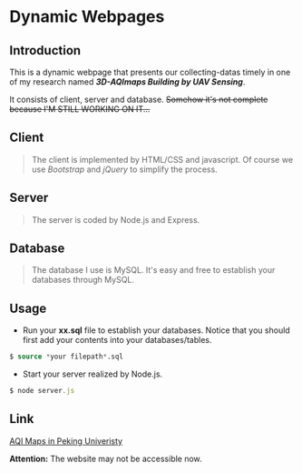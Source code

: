 # Dynamic Webpages

## Introduction
This is a dynamic webpage that presents our collecting-datas timely in one of my research named ___3D-AQImaps Building by UAV Sensing___.

It consists of client, server and database. ~~Somehow it's not complete because I'M STILL WORKING ON IT...~~

## Client
> The client is implemented by HTML/CSS and javascript. Of course we use _Bootstrap_ and _jQuery_ to simplify the process.

## Server
> The server is coded by Node.js and Express. 

## Database
> The database I use is MySQL. It's easy and free to establish your databases through MySQL. 

## Usage
* Run your __xx.sql__ file to establish your databases. Notice that you should first add your contents into your databases/tables.
```SQL
$ source *your filepath*.sql
```
* Start your server realized by Node.js.
```javascript
$ node server.js
```

## Link
[AQI Maps in Peking Univeristy](https://aqimaps.com/)

__Attention:__ The website may not be accessible now.
